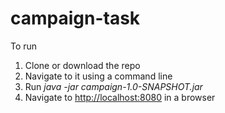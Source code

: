 # campaign-task
To run

1. Clone or download the repo
2. Navigate to it using a command line
3. Run _java -jar campaign-1.0-SNAPSHOT.jar_
4. Navigate to <http://localhost:8080> in a browser
